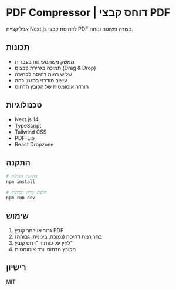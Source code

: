 # PDF Compressor | דוחס קבצי PDF

אפליקציית Next.js לדחיסת קבצי PDF בצורה פשוטה ונוחה.

## תכונות

- ממשק משתמש נוח בעברית
- תמיכה בגרירת קבצים (Drag & Drop)
- שלוש רמות דחיסה לבחירה
- עיצוב מודרני בסגנון כהה
- הורדה אוטומטית של הקובץ הדחוס

## טכנולוגיות

- Next.js 14
- TypeScript
- Tailwind CSS
- PDF-Lib
- React Dropzone

## התקנה

```bash
# התקנת חבילות
npm install

# הרצת שרת הפיתוח
npm run dev
```

## שימוש

1. גרור או בחר קובץ PDF
2. בחר רמת דחיסה (נמוכה, בינונית, גבוהה)
3. לחץ על כפתור "דחס קובץ"
4. הקובץ הדחוס יורד אוטומטית

## רישיון

MIT
